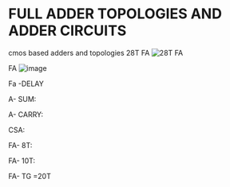 # FULL ADDER TOPOLOGIES AND ADDER CIRCUITS
cmos based adders and topologies
28T FA
![28T FA](https://user-images.githubusercontent.com/46755232/156160340-50d90818-33d1-40ba-87ac-86ba5f8c2285.png)





FA
![image](https://user-images.githubusercontent.com/46755232/156160510-f944d592-3f4e-4d92-88b5-356f51efab01.png)



Fa -DELAY

A- SUM:


A- CARRY:







CSA:








FA- 8T:






FA- 10T:









FA- TG =20T

					



